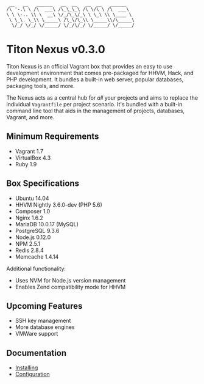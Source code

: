 ```
 __   __   ______   __  __   __  __   ______
/\ '-.\ \ /\  ___\ /\_\_\_\ /\ \/\ \ /\  ___\
\ \ \-.. \\ \  __\ \/_/\_\/_\ \ \_\ \\ \____ \
 \ \_\. \_\\ \_____\ /\_\/\_\\ \_____\\/\_____\
  \/_/ \/_/ \/_____/ \/_/\/_/ \/_____/ \/_____/
```

# Titon Nexus v0.3.0 #

Titon Nexus is an official Vagrant box that provides an easy to use development environment that comes pre-packaged for HHVM, Hack, and PHP development. It bundles a built-in web server, popular databases, packaging tools, and more.

The Nexus acts as a central hub for *all* your projects and aims to replace the individual `Vagrantfile` per project scenario. It's bundled with a built-in command line tool that aids in the management of projects, databases, Vagrant, and more.

## Minimum Requirements ##

* Vagrant 1.7
* VirtualBox 4.3
* Ruby 1.9

## Box Specifications ##

* Ubuntu 14.04
* HHVM Nightly 3.6.0-dev (PHP 5.6)
* Composer 1.0
* Nginx 1.6.2
* MariaDB 10.0.17 (MySQL)
* PostgreSQL 9.3.6
* Node.js 0.12.0
* NPM 2.5.1
* Redis 2.8.4
* Memcache 1.4.14

Additional functionality:

* Uses NVM for Node.js version management
* Enables Zend compatibility mode for HHVM

## Upcoming Features ##

* SSH key management
* More database engines
* VMWare support

## Documentation ##

* [Installing](docs/en/installing.md)
* [Configuration](docs/en/configuring.md)
